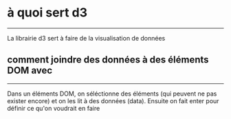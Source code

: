 # à quoi sert d3

***

La librairie d3 sert à faire de la visualisation de données

## comment joindre des données à des éléments DOM avec 

***

Dans un éléments DOM, on séléctionne des éléments (qui peuvent ne pas exister encore) et on les lit à des données (data).
Ensuite on fait enter pour définir ce qu'on voudrait en faire